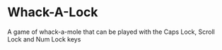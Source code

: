 # Whack-A-Lock
A game of whack-a-mole that can be played with the Caps Lock, Scroll Lock and Num Lock keys
